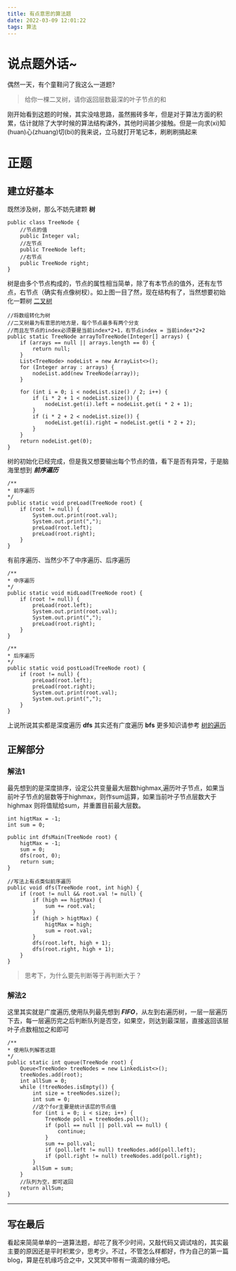 ```yaml
---
title: 有点意思的算法题
date: 2022-03-09 12:01:22
tags: 算法
---
```


# 说点题外话~
偶然一天，有个童鞋问了我这么一道题?
> 给你一棵二叉树，请你返回层数最深的叶子节点的和

刚开始看到这题的时候，其实没啥思路，虽然搬砖多年，但是对于算法方面的积累，估计就除了大学时候的算法结构课外，其他时间甚少接触。但是一向求(xi)知(huan)心(zhuang)切(bi)的我来说，立马就打开笔记本，刷刷刷搞起来

# 正题

## 建立好基本
既然涉及树，那么不妨先建颗 **树**
```
public class TreeNode {
    //节点的值
    public Integer val;
    //左节点
    public TreeNode left;
    //右节点
    public TreeNode right;
}
```
树是由多个节点构成的，节点的属性相当简单，除了有本节点的值外，还有左节点，右节点（确实有点像树杈）。如上图一目了然，现在结构有了，当然想要初始化一颗树 [二叉树](https://zh.wikipedia.org/wiki/%E4%BA%8C%E5%8F%89%E6%A0%91)

```
//将数组转化为树
//二叉树最为有意思的地方是，每个节点最多有两个分支
//而且左节点的index必须要是当前index*2+1，右节点index = 当前index*2+2
public static TreeNode arrayToTreeNode(Integer[] arrays) {
    if (arrays == null || arrays.length == 0) {
        return null;
    }
    List<TreeNode> nodeList = new ArrayList<>();
    for (Integer array : arrays) {
        nodeList.add(new TreeNode(array));
    }

    for (int i = 0; i < nodeList.size() / 2; i++) {
        if (i * 2 + 1 < nodeList.size()) {
            nodeList.get(i).left = nodeList.get(i * 2 + 1);
        }
        if (i * 2 + 2 < nodeList.size()) {
            nodeList.get(i).right = nodeList.get(i * 2 + 2);
        }
    }
    return nodeList.get(0);
}
```

树的初始化已经完成，但是我又想要输出每个节点的值，看下是否有异常，于是脑海里想到 ***前序遍历***
```
/**
* 前序遍历
*/
public static void preLoad(TreeNode root) {
    if (root != null) {
        System.out.print(root.val);
        System.out.print(",");
        preLoad(root.left);
        preLoad(root.right);
    }
}
```
有前序遍历、当然少不了中序遍历、后序遍历
```
/**
* 中序遍历
*/
public static void midLoad(TreeNode root) {
    if (root != null) {
        preLoad(root.left);
        System.out.print(root.val);
        System.out.print(",");
        preLoad(root.right);
    }
}

/**
* 后序遍历
*/
public static void postLoad(TreeNode root) {
    if (root != null) {
        preLoad(root.left);
        preLoad(root.right);
        System.out.print(root.val);
        System.out.print(",");
    }
}
```
上说所说其实都是深度遍历 **dfs** 其实还有广度遍历 **bfs** 更多知识请参考 [树的遍历](https://zh.wikipedia.org/wiki/%E6%A0%91%E7%9A%84%E9%81%8D%E5%8E%86)

## 正解部分
### 解法1
最先想到的是深度排序，设定公共变量最大层数highmax,遍历叶子节点，如果当前叶子节点的层数等于highmax，则作sum运算，如果当前叶子节点层数大于highmax 则将值赋给sum，并重置目前最大层数。

```
int higtMax = -1;
int sum = 0;

public int dfsMain(TreeNode root) {
    higtMax = -1;
    sum = 0;
    dfs(root, 0);
    return sum;
}

//写法上有点类似前序遍历
public void dfs(TreeNode root, int high) {
    if (root != null && root.val != null) {
        if (high == higtMax) {
            sum += root.val;
        }
        if (high > higtMax) {
            higtMax = high;
            sum = root.val;
        }
        dfs(root.left, high + 1);
        dfs(root.right, high + 1);
    }
}
```
> 思考下，为什么要先判断等于再判断大于？

### 解法2
这里其实就是广度遍历,使用队列最先想到 ***FIFO***，从左到右遍历树，一层一层遍历下去，每一层遍历完之后判断队列是否空，如果空，则达到最深层，直接返回该层叶子点数相加之和即可
```
/**
* 使用队列解答这题
*/
public static int queue(TreeNode root) {
    Queue<TreeNode> treeNodes = new LinkedList<>();
    treeNodes.add(root);
    int allSum = 0;
    while (!treeNodes.isEmpty()) {
        int size = treeNodes.size();
        int sum = 0;
        //这个for主要是统计该层的节点值
        for (int i = 0; i < size; i++) {
            TreeNode poll = treeNodes.poll();
            if (poll == null || poll.val == null) {
                continue;
            }
            sum += poll.val;
            if (poll.left != null) treeNodes.add(poll.left);
            if (poll.right != null) treeNodes.add(poll.right);
        }
        allSum = sum;
    }
    //队列为空，即可返回
    return allSum;
}
```
---
## 写在最后
看起来简简单单的一道算法题，却花了我不少时间，又敲代码又调试啥的，其实最主要的原因还是平时积累少，思考少。不过，不管怎么样都好，作为自己的第一篇blog，算是在机缘巧合之中，又冥冥中带有一滴滴的缘分吧。

